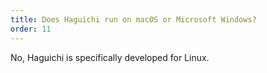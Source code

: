 ```yaml
---
title: Does Haguichi run on macOS or Microsoft Windows?
order: 11
---
```

No, Haguichi is specifically developed for Linux.
